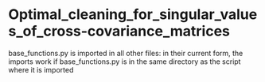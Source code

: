 # Optimal_cleaning_for_singular_values_of_cross-covariance_matrices

base_functions.py is imported in all other files: in their current form, the imports work if base_functions.py is in the same directory as the script where it is imported
